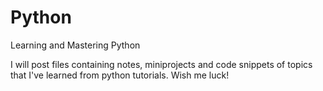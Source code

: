 # Python
Learning and Mastering Python 

I will post files containing notes, miniprojects and code snippets of topics that I've learned from python tutorials. 
 Wish me luck! 
 
 
